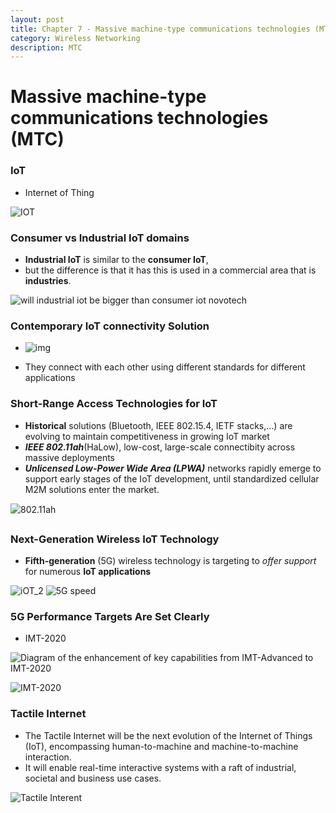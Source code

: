 ```yaml
---
layout: post
title: Chapter 7 - Massive machine-type communications technologies (MTC)
category: Wireless Networking
description: MTC
---
```



# Massive machine-type communications technologies (MTC)

### IoT

-  Internet of Thing

![IOT](https://cdn-images-1.medium.com/max/1600/1*lVfJFrxmv5WYXnfm7Tbf3A.png)

### Consumer vs Industrial IoT domains

-  **Industrial IoT** is similar to the **consumer IoT**, 
-  but the difference is that it has this is used in a commercial area that is **industries**.

![will industrial iot be bigger than consumer iot novotech](https://pbs.twimg.com/media/CGRbsRcVIAImNBP.png)



### Contemporary IoT connectivity Solution 

-  ![img](https://www.murata.com/~/media/webrenewal/campaign/events/asean/es/connectivity/connect_7_world.ashx?la=en-sg&w=600)

-  They connect with each other using different standards for different applications



### Short-Range Access Technologies for IoT

-  **Historical** solutions (Bluetooth, IEEE 802.15.4, IETF stacks,…) are evolving to maintain competitiveness in growing IoT market
-  ***IEEE 802.11ah***(HaLow), low-cost, large-scale connectibity across massive deployments
-  ***Unlicensed Low-Power Wide Area (LPWA)*** networks rapidly emerge to support early stages of the IoT development, until standardized cellular M2M solutions enter the market.

![802.11ah](https://images.techhive.com/images/article/2016/01/wi-fi-802.11ah-100636515-primary.idge.jpg)



### Next-Generation Wireless IoT Technology

- **Fifth-generation** (5G) wireless technology is targeting to *offer support* for numerous **IoT applications**  					 				 			 		

![iOT_2](https://res.cloudinary.com/engineering-com/image/upload/w_640,h_640,c_limit,q_auto,f_auto/infographic-blazing-5G_leesa2.jpg)
![5G speed](https://static.techspot.com/articles-info/1582/images/2018-02-25-image.png)

### 5G Performance Targets Are Set Clearly

-  IMT-2020

![Diagram of the enhancement of key capabilities from IMT-Advanced to IMT-2020](https://pbs.twimg.com/media/Dm5p_lBWwAAmwTO.jpg:large)

![IMT-2020](https://i.imgur.com/5cWIiq4.png)

### Tactile Internet 

-  The Tactile Internet will be the next evolution of the Internet of Things (IoT), encompassing human-to-machine and machine-to-machine interaction. 
-  It will enable real-time interactive systems with a raft of industrial, societal and business use cases.

![Tactile Interent](https://i.imgur.com/PjUeQf0.png)